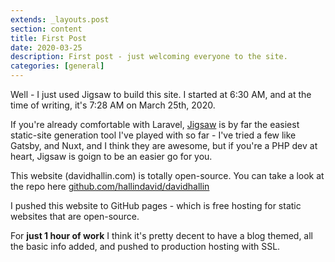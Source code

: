 ```yaml
---
extends: _layouts.post
section: content
title: First Post
date: 2020-03-25
description: First post - just welcoming everyone to the site.
categories: [general]
---
```


Well - I just used Jigsaw to build this site.  I started at 6:30 AM, and at the time of writing, it's 7:28 AM on March 25th, 2020.  

If you're already comfortable with Laravel, <a href="https://jigsaw.tighten.co">Jigsaw</a> is by far the easiest static-site generation tool I've played with so far - I've tried a few like Gatsby, and Nuxt, and I think they are awesome, but if you're a PHP dev at heart, Jigsaw is goign to be an easier go for you.

This website (davidhallin.com) is totally open-source.  You can take a look at the repo here <a href="https://github.com/hallindavid/davidhallin" target="_blank()">github.com/hallindavid/davidhallin</a>

I pushed this website to GitHub pages - which is free hosting for static websites that are open-source. 

For **just 1 hour of work** I think it's pretty decent to have a blog themed, all the basic info added, and pushed to production hosting with SSL.